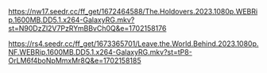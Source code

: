 https://nw17.seedr.cc/ff_get/1672464588/The.Holdovers.2023.1080p.WEBRip.1600MB.DD5.1.x264-GalaxyRG.mkv?st=N90DzZl2V7PzRYmBBvCh0Q&e=1702158176

https://rs4.seedr.cc/ff_get/1673365701/Leave.the.World.Behind.2023.1080p.NF.WEBRip.1600MB.DD5.1.x264-GalaxyRG.mkv?st=tP8-OrLM6f4boNpMmxMr8Q&e=1702158185
